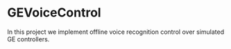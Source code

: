# GEVoiceControl

In this project we implement offline voice recognition control over simulated GE controllers.
